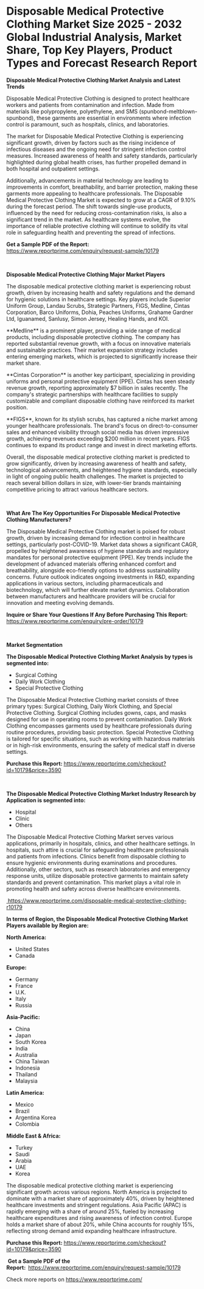 <p><h1>Disposable Medical Protective Clothing Market Size 2025 - 2032 Global Industrial Analysis, Market Share, Top Key Players, Product Types and Forecast Research Report</h1></p><p><strong>Disposable Medical Protective Clothing Market Analysis and Latest Trends</strong></p>
<p><p>Disposable Medical Protective Clothing is designed to protect healthcare workers and patients from contamination and infection. Made from materials like polypropylene, polyethylene, and SMS (spunbond-meltblown-spunbond), these garments are essential in environments where infection control is paramount, such as hospitals, clinics, and laboratories.</p><p>The market for Disposable Medical Protective Clothing is experiencing significant growth, driven by factors such as the rising incidence of infectious diseases and the ongoing need for stringent infection control measures. Increased awareness of health and safety standards, particularly highlighted during global health crises, has further propelled demand in both hospital and outpatient settings.</p><p>Additionally, advancements in material technology are leading to improvements in comfort, breathability, and barrier protection, making these garments more appealing to healthcare professionals. The Disposable Medical Protective Clothing Market is expected to grow at a CAGR of 9.10% during the forecast period. The shift towards single-use products, influenced by the need for reducing cross-contamination risks, is also a significant trend in the market. As healthcare systems evolve, the importance of reliable protective clothing will continue to solidify its vital role in safeguarding health and preventing the spread of infections.</p></p>
<p><strong>Get a Sample PDF of the Report:&nbsp;</strong> <a href="https://www.reportprime.com/enquiry/request-sample/10179?utm_campaign=2950&utm_medium=2&utm_source=Github&utm_content=ia&utm_term=20032025&utm_id=disposable-medical-protective-clothing">https://www.reportprime.com/enquiry/request-sample/10179</a></p>
<p>&nbsp;</p>
<p><strong>Disposable Medical Protective Clothing Major Market Players</strong></p>
<p><p>The disposable medical protective clothing market is experiencing robust growth, driven by increasing health and safety regulations and the demand for hygienic solutions in healthcare settings. Key players include Superior Uniform Group, Landau Scrubs, Strategic Partners, FIGS, Medline, Cintas Corporation, Barco Uniforms, Dohia, Peaches Uniforms, Grahame Gardner Ltd, Iguanamed, Sanlusy, Simon Jersey, Healing Hands, and KOI.</p><p>**Medline** is a prominent player, providing a wide range of medical products, including disposable protective clothing. The company has reported substantial revenue growth, with a focus on innovative materials and sustainable practices. Their market expansion strategy includes entering emerging markets, which is projected to significantly increase their market share.</p><p>**Cintas Corporation** is another key participant, specializing in providing uniforms and personal protective equipment (PPE). Cintas has seen steady revenue growth, reporting approximately $7 billion in sales recently. The company's strategic partnerships with healthcare facilities to supply customizable and compliant disposable clothing have reinforced its market position.</p><p>**FIGS**, known for its stylish scrubs, has captured a niche market among younger healthcare professionals. The brand's focus on direct-to-consumer sales and enhanced visibility through social media has driven impressive growth, achieving revenues exceeding $200 million in recent years. FIGS continues to expand its product range and invest in direct marketing efforts.</p><p>Overall, the disposable medical protective clothing market is predicted to grow significantly, driven by increasing awareness of health and safety, technological advancements, and heightened hygiene standards, especially in light of ongoing public health challenges. The market is projected to reach several billion dollars in size, with lower-tier brands maintaining competitive pricing to attract various healthcare sectors.</p></p>
<p>&nbsp;</p>
<p><strong>What Are The Key Opportunities For Disposable Medical Protective Clothing Manufacturers?</strong></p>
<p><p>The Disposable Medical Protective Clothing market is poised for robust growth, driven by increasing demand for infection control in healthcare settings, particularly post-COVID-19. Market data shows a significant CAGR, propelled by heightened awareness of hygiene standards and regulatory mandates for personal protective equipment (PPE). Key trends include the development of advanced materials offering enhanced comfort and breathability, alongside eco-friendly options to address sustainability concerns. Future outlook indicates ongoing investments in R&D, expanding applications in various sectors, including pharmaceuticals and biotechnology, which will further elevate market dynamics. Collaboration between manufacturers and healthcare providers will be crucial for innovation and meeting evolving demands.</p></p>
<p><strong>Inquire or Share Your Questions If Any Before Purchasing This Report:</strong> <a href="https://www.reportprime.com/enquiry/pre-order/10179?utm_campaign=2950&utm_medium=2&utm_source=Github&utm_content=ia&utm_term=20032025&utm_id=disposable-medical-protective-clothing">https://www.reportprime.com/enquiry/pre-order/10179</a></p>
<p>&nbsp;</p>
<p><strong>Market Segmentation</strong></p>
<p><strong>The Disposable Medical Protective Clothing Market Analysis by types is segmented into:</strong></p>
<p><ul><li>Surgical Cothing</li><li>Daily Work Clothing</li><li>Special Protective Clothing</li></ul></p>
<p><p>The Disposable Medical Protective Clothing market consists of three primary types: Surgical Clothing, Daily Work Clothing, and Special Protective Clothing. Surgical Clothing includes gowns, caps, and masks designed for use in operating rooms to prevent contamination. Daily Work Clothing encompasses garments used by healthcare professionals during routine procedures, providing basic protection. Special Protective Clothing is tailored for specific situations, such as working with hazardous materials or in high-risk environments, ensuring the safety of medical staff in diverse settings.</p></p>
<p><strong>Purchase this Report:&nbsp;</strong><a href="https://www.reportprime.com/checkout?id=10179&price=3590&utm_campaign=2950&utm_medium=2&utm_source=Github&utm_content=ia&utm_term=20032025&utm_id=disposable-medical-protective-clothing">https://www.reportprime.com/checkout?id=10179&price=3590</a></p>
<p>&nbsp;</p>
<p><strong>The Disposable Medical Protective Clothing Market Industry Research by Application is segmented into:</strong></p>
<p><ul><li>Hospital</li><li>Clinic</li><li>Others</li></ul></p>
<p><p>The Disposable Medical Protective Clothing Market serves various applications, primarily in hospitals, clinics, and other healthcare settings. In hospitals, such attire is crucial for safeguarding healthcare professionals and patients from infections. Clinics benefit from disposable clothing to ensure hygienic environments during examinations and procedures. Additionally, other sectors, such as research laboratories and emergency response units, utilize disposable protective garments to maintain safety standards and prevent contamination. This market plays a vital role in promoting health and safety across diverse healthcare environments.</p></p>
<p><a href="https://www.reportprime.com/disposable-medical-protective-clothing-r10179?utm_campaign=2950&utm_medium=2&utm_source=Github&utm_content=ia&utm_term=20032025&utm_id=disposable-medical-protective-clothing">&nbsp;https://www.reportprime.com/disposable-medical-protective-clothing-r10179</a></p>
<p><strong>In terms of Region, the Disposable Medical Protective Clothing Market Players available by Region are:</strong></p>
<p>
    <p> <strong> North America: </strong>
        <ul>
            <li>United States</li>
            <li>Canada</li>
        </ul>
        </p> 
    <p> <strong> Europe: </strong>
        <ul>
            <li>Germany</li>
            <li>France</li>
            <li>U.K.</li>
            <li>Italy</li>
            <li>Russia</li>
        </ul>
        </p> 
    <p> <strong> Asia-Pacific: </strong>
        <ul>
            <li>China</li>
            <li>Japan</li>
            <li>South Korea</li>
            <li>India</li>
            <li>Australia</li>
            <li>China Taiwan</li>
            <li>Indonesia</li>
            <li>Thailand</li>
            <li>Malaysia</li>
        </ul>
        </p> 
    <p> <strong> Latin America: </strong>
        <ul>
            <li>Mexico</li>
            <li>Brazil</li>
            <li>Argentina Korea</li>
            <li>Colombia</li>
        </ul>
        </p> 
    <p> <strong> Middle East & Africa: </strong>
        <ul>
            <li>Turkey</li>
            <li>Saudi</li>
            <li>Arabia</li>
            <li>UAE</li>
            <li>Korea</li>
        </ul>
    </p>
    </p>
<p><p>The disposable medical protective clothing market is experiencing significant growth across various regions. North America is projected to dominate with a market share of approximately 40%, driven by heightened healthcare investments and stringent regulations. Asia Pacific (APAC) is rapidly emerging with a share of around 25%, fueled by increasing healthcare expenditures and rising awareness of infection control. Europe holds a market share of about 20%, while China accounts for roughly 15%, reflecting strong demand amid expanding healthcare infrastructure.</p></p>
<p><strong>Purchase this Report: </strong><a href="https://www.reportprime.com/checkout?id=10179&price=3590&utm_campaign=2950&utm_medium=2&utm_source=Github&utm_content=ia&utm_term=20032025&utm_id=disposable-medical-protective-clothing">https://www.reportprime.com/checkout?id=10179&price=3590</a></p>
<p>&nbsp;<strong>Get a Sample PDF of the Report:&nbsp;&nbsp;</strong><a href="https://www.reportprime.com/enquiry/request-sample/10179?utm_campaign=2950&utm_medium=2&utm_source=Github&utm_content=ia&utm_term=20032025&utm_id=disposable-medical-protective-clothing">https://www.reportprime.com/enquiry/request-sample/10179</a></p>
<p><strong></strong></p>
<p>Check more reports on <a href="https://www.reportprime.com/?utm_campaign=2950&utm_medium=2&utm_source=Github&utm_content=ia&utm_term=20032025&utm_id=disposable-medical-protective-clothing">https://www.reportprime.com/</a></p>